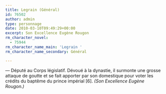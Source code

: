 ```yaml
---
title: Legrain (Général)
id: 76502
author: admin
type: personnage
date: 2010-03-10T09:49:29+00:00
excerpt: Son Excellence Eugène Rougon
rm_character_novel:
  - 75944
rm_character_name_main: 'Legrain '
rm_character_name_secondary: Général

---
```

— Député au Corps législatif. Dévoué à la dynastie, il surmonte une grosse attaque de goutte et se fait apporter par son domestique pour voter les crédits du baptême du prince impérial [6]. _(Son Excellence Eugène Rougon.)_